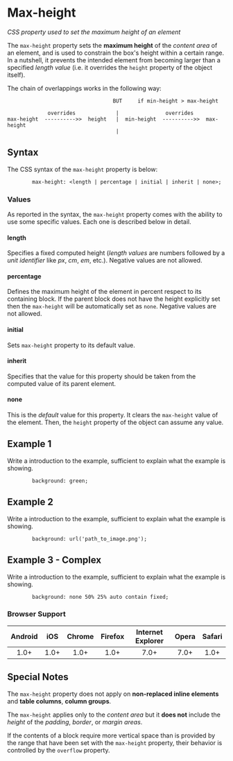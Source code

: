 # Max-height 

*CSS property used to set the maximum height of an element*

The `max-height` property sets the **maximum height** of the *content area* of an element, and is used to constrain the box's height within a certain range. In a nutshell, it prevents the intended element from becoming larger than a specified *length value* (i.e. it overrides the `height` property of the object itself).

The chain of overlappings works in the following way:


```                               
                                  BUT     if min-height > max-height
                                  
             overrides             |               overrides
max-height  ---------->>  height   |  min-height  ---------->>  max-height
                                   |

```

## Syntax

The CSS syntax of the `max-height` property is below:

```
        max-height: <length | percentage | initial | inherit | none>;
```

### Values

As reported in the syntax, the `max-height` property comes with the ability to use some specific values. Each one is described below in detail.

#### length

Specifies a fixed computed height (*length values* are numbers followed by a *unit identifier* like *px*, *cm*, *em*, etc.). Negative values are not allowed.

#### percentage

Defines the maximum height of the element in percent respect to its containing block. If the parent block does not have the height explicitly set then the `max-height` will be automatically set as `none`. Negative values are not allowed.

#### initial

Sets `max-height` property to its default value.

#### inherit

Specifies that the value for this property should be taken from the computed value of its parent element. 

#### none

This is the *default* value for this property. It clears the `max-height` value of the element. Then, the `height` property of the object can assume any value.

## Example 1

Write a introduction to the example, sufficient to explain what the example is showing.

```
        background: green;
```

## Example 2

Write a introduction to the example, sufficient to explain what the example is showing.

```
        background: url('path_to_image.png');
```

## Example 3 - Complex

Write a introduction to the example, sufficient to explain what the example is showing.

```
        background: none 50% 25% auto contain fixed;
```


### Browser Support

| Android |  iOS | Chrome | Firefox | Internet Explorer | Opera | Safari |
|:-------:|:----:|:------:|:-------:|:-----------------:|:-----:|:------:|
|   1.0+  | 1.0+ |  1.0+  |   1.0+  |        7.0+       |  7.0+ |  1.0+  |


## Special Notes

The `max-height` property does not apply on **non-replaced inline elements** and **table columns**, **column groups**.

The `max-height` applies only to the *content area* but it **does not** include the *height* of the *padding*, *border*, or *margin areas*.

If the contents of a block require more vertical space than is provided by the range that have been set with the `max-height` property, their behavior is controlled by the `overflow` property.
